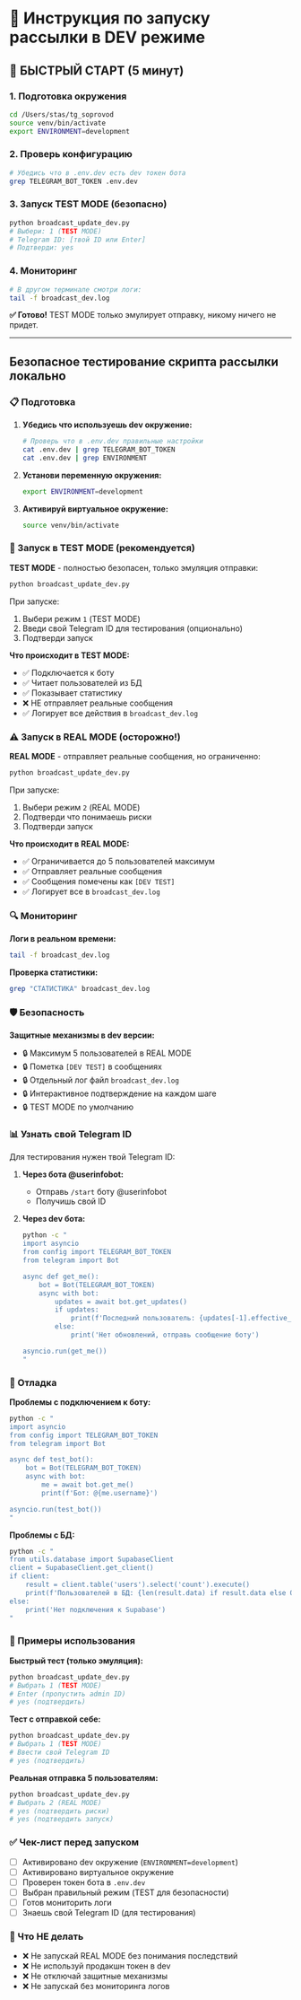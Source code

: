 # 🧪 Инструкция по запуску рассылки в DEV режиме

## 🚀 БЫСТРЫЙ СТАРТ (5 минут)

### 1. Подготовка окружения
```bash
cd /Users/stas/tg_soprovod
source venv/bin/activate
export ENVIRONMENT=development
```

### 2. Проверь конфигурацию
```bash
# Убедись что в .env.dev есть dev токен бота
grep TELEGRAM_BOT_TOKEN .env.dev
```

### 3. Запуск TEST MODE (безопасно)
```bash
python broadcast_update_dev.py
# Выбери: 1 (TEST MODE)
# Telegram ID: [твой ID или Enter]
# Подтверди: yes
```

### 4. Мониторинг
```bash
# В другом терминале смотри логи:
tail -f broadcast_dev.log
```

**✅ Готово!** TEST MODE только эмулирует отправку, никому ничего не придет.

---

## Безопасное тестирование скрипта рассылки локально

### 📋 Подготовка

1. **Убедись что используешь dev окружение:**
   ```bash
   # Проверь что в .env.dev правильные настройки
   cat .env.dev | grep TELEGRAM_BOT_TOKEN
   cat .env.dev | grep ENVIRONMENT
   ```

2. **Установи переменную окружения:**
   ```bash
   export ENVIRONMENT=development
   ```

3. **Активируй виртуальное окружение:**
   ```bash
   source venv/bin/activate
   ```

### 🚀 Запуск в TEST MODE (рекомендуется)

**TEST MODE** - полностью безопасен, только эмуляция отправки:

```bash
python broadcast_update_dev.py
```

При запуске:
1. Выбери режим `1` (TEST MODE)
2. Введи свой Telegram ID для тестирования (опционально)
3. Подтверди запуск

**Что происходит в TEST MODE:**
- ✅ Подключается к боту
- ✅ Читает пользователей из БД
- ✅ Показывает статистику
- ❌ НЕ отправляет реальные сообщения
- ✅ Логирует все действия в `broadcast_dev.log`

### ⚠️ Запуск в REAL MODE (осторожно!)

**REAL MODE** - отправляет реальные сообщения, но ограниченно:

```bash
python broadcast_update_dev.py
```

При запуске:
1. Выбери режим `2` (REAL MODE)
2. Подтверди что понимаешь риски
3. Подтверди запуск

**Что происходит в REAL MODE:**
- ✅ Ограничивается до 5 пользователей максимум
- ✅ Отправляет реальные сообщения
- ✅ Сообщения помечены как `[DEV TEST]`
- ✅ Логирует все в `broadcast_dev.log`

### 🔍 Мониторинг

**Логи в реальном времени:**
```bash
tail -f broadcast_dev.log
```

**Проверка статистики:**
```bash
grep "СТАТИСТИКА" broadcast_dev.log
```

### 🛡️ Безопасность

**Защитные механизмы в dev версии:**
- 🔒 Максимум 5 пользователей в REAL MODE
- 🔒 Пометка `[DEV TEST]` в сообщениях
- 🔒 Отдельный лог файл `broadcast_dev.log`
- 🔒 Интерактивное подтверждение на каждом шаге
- 🔒 TEST MODE по умолчанию

### 📊 Узнать свой Telegram ID

Для тестирования нужен твой Telegram ID:

1. **Через бота @userinfobot:**
   - Отправь `/start` боту @userinfobot
   - Получишь свой ID

2. **Через dev бота:**
   ```bash
   python -c "
   import asyncio
   from config import TELEGRAM_BOT_TOKEN
   from telegram import Bot
   
   async def get_me():
       bot = Bot(TELEGRAM_BOT_TOKEN)
       async with bot:
           updates = await bot.get_updates()
           if updates:
               print(f'Последний пользователь: {updates[-1].effective_user.id}')
           else:
               print('Нет обновлений, отправь сообщение боту')
   
   asyncio.run(get_me())
   "
   ```

### 🔧 Отладка

**Проблемы с подключением к боту:**
```bash
python -c "
import asyncio
from config import TELEGRAM_BOT_TOKEN
from telegram import Bot

async def test_bot():
    bot = Bot(TELEGRAM_BOT_TOKEN)
    async with bot:
        me = await bot.get_me()
        print(f'Бот: @{me.username}')

asyncio.run(test_bot())
"
```

**Проблемы с БД:**
```bash
python -c "
from utils.database import SupabaseClient
client = SupabaseClient.get_client()
if client:
    result = client.table('users').select('count').execute()
    print(f'Пользователей в БД: {len(result.data) if result.data else 0}')
else:
    print('Нет подключения к Supabase')
"
```

### 📝 Примеры использования

**Быстрый тест (только эмуляция):**
```bash
python broadcast_update_dev.py
# Выбрать 1 (TEST MODE)
# Enter (пропустить admin ID)
# yes (подтвердить)
```

**Тест с отправкой себе:**
```bash
python broadcast_update_dev.py
# Выбрать 1 (TEST MODE)
# Ввести свой Telegram ID
# yes (подтвердить)
```

**Реальная отправка 5 пользователям:**
```bash
python broadcast_update_dev.py
# Выбрать 2 (REAL MODE)
# yes (подтвердить риски)
# yes (подтвердить запуск)
```

### ✅ Чек-лист перед запуском

- [ ] Активировано dev окружение (`ENVIRONMENT=development`)
- [ ] Активировано виртуальное окружение
- [ ] Проверен токен бота в `.env.dev`
- [ ] Выбран правильный режим (TEST для безопасности)
- [ ] Готов мониторить логи
- [ ] Знаешь свой Telegram ID (для тестирования)

### 🚨 Что НЕ делать

- ❌ Не запускай REAL MODE без понимания последствий
- ❌ Не используй продакшн токен в dev
- ❌ Не отключай защитные механизмы
- ❌ Не запускай без мониторинга логов